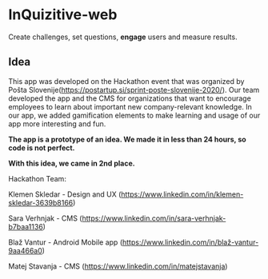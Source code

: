 # InQuizitive-web


Create challenges, set questions, **engage** users and measure results.

## Idea
This app was developed on the Hackathon event that was organized by Pošta Slovenije(https://postartup.si/sprint-poste-slovenije-2020/). Our team developed the app and the CMS for organizations that want to encourage employees to learn about important new company-relevant knowledge. In our app, we added gamification elements to make learning and usage of our app more interesting and fun. 

**The app is a prototype of an idea. We made it in less than 24 hours, so code is not perfect.**

**With this idea, we came in 2nd place.**

Hackathon Team:

Klemen Skledar - Design and UX (https://www.linkedin.com/in/klemen-skledar-3639b8166)

Sara Verhnjak - CMS (https://www.linkedin.com/in/sara-verhnjak-b7baa1136)

Blaž Vantur - Android Mobile app (https://www.linkedin.com/in/blaž-vantur-9aa466a0)

Matej Stavanja - CMS (https://www.linkedin.com/in/matejstavanja)
